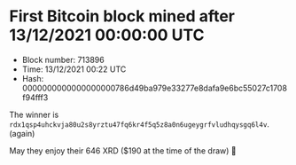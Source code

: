 # First Bitcoin block mined after 13/12/2021 00:00:00 UTC

* Block number: 713896
* Time: 13/12/2021 00:22 UTC
* Hash: 0000000000000000000786d49ba979e33277e8dafa9e6bc55027c1708f94fff3

The winner is `rdx1qsp4uhckvja80u2s8yrztu47fq6kr4f5q5z8a0n6ugeygrfvludhqysgq6l4v`. (again)

May they enjoy their 646 XRD ($190 at the time of the draw) 🙏